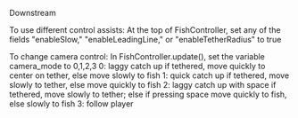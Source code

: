 Downstream

To use different control assists:
  At the top of FishController, set any of the fields
  "enableSlow," "enableLeadingLine," or "enableTetherRadius" to true

To change camera control:
  In FishController.update(), set the variable camera_mode to 0,1,2,3
    0:  laggy catch up
        if tethered, move quickly to center on tether, 
        else move slowly to fish
    1:  quick catch up
        if tethered, move slowly to tether, 
        else move quickly to fish
    2:  laggy catch up with space
        if tethered, move slowly to tether; 
        else if pressing space move quickly to fish, 
        else slowly to fish
    3:  follow player